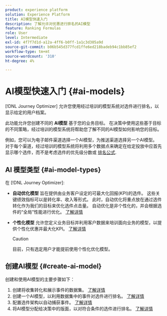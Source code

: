```yaml
---
product: experience platform
solution: Experience Platform
title: AI模型快速入门
description: 了解允许对优惠进行排名的AI模型
feature: Ranking Formulas
role: User
level: Intermediate
exl-id: 4f7f7d1d-a12a-4ff6-b0ff-1a1c3d305a9d
source-git-commit: b06b545d377fcd1ffe6ed218badeb94c1bb85ef2
workflow-type: tm+mt
source-wordcount: '310'
ht-degree: 4%

---
```


# AI模型快速入门 {#ai-models}

[!DNL Journey Optimizer] 允许您使用经过培训的模型系统对选件进行排名，以显示给定的用户档案。

此功能允许您创建不同的 **AI模型** 基于您的业务目标。 在决策中使用这些基于目标的不同策略，经过培训的模型系统将帮助您了解不同的AI模型如何影响您的目标。

例如，您可以为电子邮件渠道选择一个AI模型，为推送渠道选择另一个AI模型。 对于每个渠道，经过培训的模型系统将利用多个数据点来确定在给定投放中应首先显示哪个选件，而不是考虑选件的优先级分数或 [排名公式](create-ranking-formulas.md).

## AI 模型类型 {#ai-model-types}

在 [!DNL Journey Optimizer]:

* **自动优化模型** 旨在提供由业务客户设定的可最大化回报(KPI)的选件。 这些关键绩效指标可以是转化率、收入等形式。 此时，自动优化将重点放在通过选件转化作为我们的目标来优化选件点击量。 自动优化是非个性化的，并会根据选件的“全局”性能进行优化。 [了解详情](auto-optimization-model.md)

* **个性化模型** 允许您定义业务目标并利用客户数据来培训面向业务的模型，以提供个性化优惠并最大化KPI。 [了解详情](personalized-optimization-model.md)

   >[!CAUTION]
   >
   >目前，只有选定用户才能提前使用个性化优化模型。

## 创建AI模型 {#create-ai-model}

创建和使用AI模型的主要步骤如下：

1. 创建将收集转化和展示事件的数据集。 [了解详情](../data-collection/create-dataset.md)
1. 创建一个AI模型，以利用数据集中的事件对选件进行排名。 [了解详情](create-ranking-strategies.md)
1. 配置选件架构以自动捕获事件。 [了解详情](../data-collection/schema-requirement.md)
1. 将AI模型分配给决策中的版面，以对符合条件的选件进行排名。 [了解详情](../offer-activities/configure-offer-selection.md)
